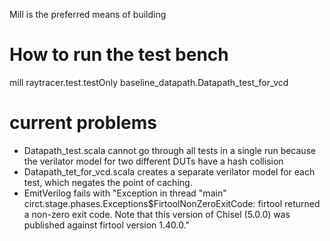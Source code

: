 Mill is the preferred means of building

# How to run the test bench
mill raytracer.test.testOnly baseline_datapath.Datapath_test_for_vcd

# current problems
- Datapath_test.scala cannot go through all tests in a single run because the
verilator model for two different DUTs have a hash collision
- Datapath_tet_for_vcd.scala creates a separate verilator model for each test,
  which negates the point of caching.
- EmitVerilog fails with "Exception in thread "main" circt.stage.phases.Exceptions$FirtoolNonZeroExitCode: firtool returned a non-zero exit code. Note that this version of Chisel (5.0.0) was published against firtool version 1.40.0."